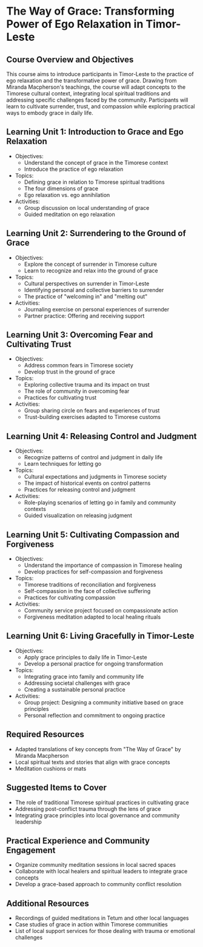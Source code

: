 # The Way of Grace: Transforming Power of Ego Relaxation in Timor-Leste

## Course Overview and Objectives

This course aims to introduce participants in Timor-Leste to the practice of ego relaxation and the transformative power of grace. Drawing from Miranda Macpherson's teachings, the course will adapt concepts to the Timorese cultural context, integrating local spiritual traditions and addressing specific challenges faced by the community. Participants will learn to cultivate surrender, trust, and compassion while exploring practical ways to embody grace in daily life.

## Learning Unit 1: Introduction to Grace and Ego Relaxation
- Objectives:
  * Understand the concept of grace in the Timorese context
  * Introduce the practice of ego relaxation
- Topics:
  * Defining grace in relation to Timorese spiritual traditions
  * The four dimensions of grace
  * Ego relaxation vs. ego annihilation
- Activities:
  * Group discussion on local understanding of grace
  * Guided meditation on ego relaxation

## Learning Unit 2: Surrendering to the Ground of Grace
- Objectives:
  * Explore the concept of surrender in Timorese culture
  * Learn to recognize and relax into the ground of grace
- Topics:
  * Cultural perspectives on surrender in Timor-Leste
  * Identifying personal and collective barriers to surrender
  * The practice of "welcoming in" and "melting out"
- Activities:
  * Journaling exercise on personal experiences of surrender
  * Partner practice: Offering and receiving support

## Learning Unit 3: Overcoming Fear and Cultivating Trust
- Objectives:
  * Address common fears in Timorese society
  * Develop trust in the ground of grace
- Topics:
  * Exploring collective trauma and its impact on trust
  * The role of community in overcoming fear
  * Practices for cultivating trust
- Activities:
  * Group sharing circle on fears and experiences of trust
  * Trust-building exercises adapted to Timorese customs

## Learning Unit 4: Releasing Control and Judgment
- Objectives:
  * Recognize patterns of control and judgment in daily life
  * Learn techniques for letting go
- Topics:
  * Cultural expectations and judgments in Timorese society
  * The impact of historical events on control patterns
  * Practices for releasing control and judgment
- Activities:
  * Role-playing scenarios of letting go in family and community contexts
  * Guided visualization on releasing judgment

## Learning Unit 5: Cultivating Compassion and Forgiveness
- Objectives:
  * Understand the importance of compassion in Timorese healing
  * Develop practices for self-compassion and forgiveness
- Topics:
  * Timorese traditions of reconciliation and forgiveness
  * Self-compassion in the face of collective suffering
  * Practices for cultivating compassion
- Activities:
  * Community service project focused on compassionate action
  * Forgiveness meditation adapted to local healing rituals

## Learning Unit 6: Living Gracefully in Timor-Leste
- Objectives:
  * Apply grace principles to daily life in Timor-Leste
  * Develop a personal practice for ongoing transformation
- Topics:
  * Integrating grace into family and community life
  * Addressing societal challenges with grace
  * Creating a sustainable personal practice
- Activities:
  * Group project: Designing a community initiative based on grace principles
  * Personal reflection and commitment to ongoing practice

## Required Resources
- Adapted translations of key concepts from "The Way of Grace" by Miranda Macpherson
- Local spiritual texts and stories that align with grace concepts
- Meditation cushions or mats

## Suggested Items to Cover
- The role of traditional Timorese spiritual practices in cultivating grace
- Addressing post-conflict trauma through the lens of grace
- Integrating grace principles into local governance and community leadership

## Practical Experience and Community Engagement
- Organize community meditation sessions in local sacred spaces
- Collaborate with local healers and spiritual leaders to integrate grace concepts
- Develop a grace-based approach to community conflict resolution

## Additional Resources
- Recordings of guided meditations in Tetum and other local languages
- Case studies of grace in action within Timorese communities
- List of local support services for those dealing with trauma or emotional challenges
